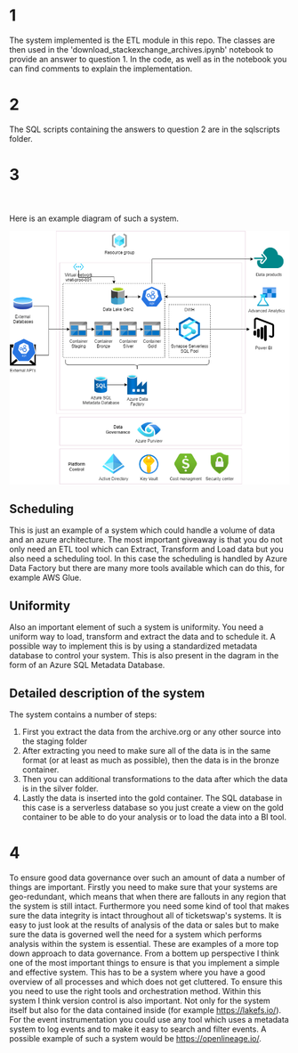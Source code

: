 # 1
The system implemented is the ETL module in this repo. The classes are then used in the 'download_stackexchange_archives.ipynb' notebook to provide an answer to question 1. In the code, as well as in the notebook you can find comments to explain the implementation.

# 2 
The SQL scripts containing the answers to question 2 are in the sqlscripts folder.

# 3
\
\
Here is an example diagram of such a system.

![Example system diagram](diagram.drawio.png)

## Scheduling
This is just an example of a system which could handle a volume of data and an azure architecture. The most important giveaway is that you do not only need an ETL tool which can Extract, Transform and Load data but you also need a scheduling tool. In this case the scheduling is handled by Azure Data Factory but there are many more tools available which can do this, for example AWS Glue. 
## Uniformity
Also an important element of such a system is uniformity. You need a uniform way to load, transform and extract the data and to schedule it. A possible way to implement this is by using a standardized metadata database to control your system. This is also present in the dagram in the form of an Azure SQL Metadata Database.
## Detailed description of the system
The system contains a number of steps:
1. First you extract the data from the archive.org or any other source into the staging folder
2. After extracting you need to make sure all of the data is in the same format (or at least as much as possible), then the data is in the bronze container.
3. Then you can additional transformations to the data after which the data is in the silver folder.
4. Lastly the data is inserted into the gold container. The SQL database in this case is a serverless database so you just create a view on the gold container to be able to do your analysis or to load the data into a BI tool.

# 4
To ensure good data governance over such an amount of data a number of things are important. Firstly you need to make sure that your systems are geo-redundant, which means that when there are fallouts in any region that the system is still intact. Furthermore you need some kind of tool that makes sure the data integrity is intact throughout all of ticketswap's systems. It is easy to just look at the results of analysis of the data or sales but to make sure the data is governed well the need for a system which performs analysis within the system is essential. These are examples of a more top down approach to data governance. From a bottem up perspective I think one of the most important things to ensure is that you implement a simple and effective system. This has to be a system where you have a good overview of all processes and which does not get cluttered. To ensure this you need to use the right tools and orchestration method. Within this system I think version control is also important. Not only for the system itself but also for the data contained inside (for example https://lakefs.io/). \
For the event instrumentation you could use any tool which uses a metadata system to log events and to make it easy to search and filter events. A possible example of such a system would be https://openlineage.io/.